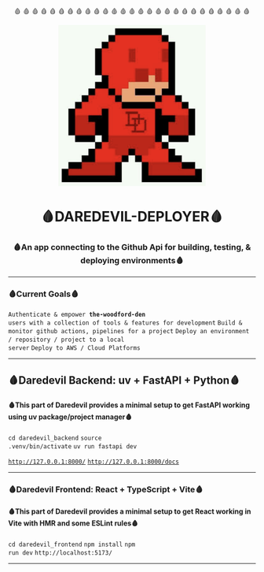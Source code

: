 <div display="flex">
  <p align="center" flex="1">🩸 🩸 🩸 🩸 🩸 🩸 🩸 🩸 🩸 🩸 🩸 🩸 🩸 🩸 🩸 🩸 🩸 🩸 🩸 🩸 🩸 🩸 🩸 🩸 🩸 🩸 🩸 </p>
</div>
<p align="center" flex="1">
  <a href="https://github.com/the-woodford-den/daredevil-deployer">
    <img src="https://raw.githubusercontent.com/the-woodford-den/daredevil-deployer/main/daredevil_frontend/src/assets/dd-pixel.png?raw=true" alt="Pixel Daredevil" width="300" />
  </a>
</p>

<h1 align="center">🩸DAREDEVIL-DEPLOYER🩸</h1>
<h3 align="center">🩸An app connecting to the Github Api for building, testing, & deploying environments🩸</h3>

---

<h3 align="left">🩸Current Goals🩸</h3>

<code>Authenticate & empower **the-woodford-den** users with a collection of tools & features for development</code>
<code>Build & monitor github actions, pipelines for a project</code>
<code>Deploy an environment / repository / project to a local server</code>
<code>Deploy to AWS / Cloud Platforms</code>


---

<h2 align="left">🩸Daredevil Backend: uv + FastAPI + Python🩸</h2>
<h4 align="left">🩸This part of Daredevil provides a minimal setup to get FastAPI working using uv package/project manager🩸</h4>

<code>cd daredevil_backend</code>
<code>source .venv/bin/activate</code>
<code>uv run fastapi dev</code>

<code>http://127.0.0.1:8000/</code>
<code>http://127.0.0.1:8000/docs</code>

---

<h3 align="left">🩸Daredevil Frontend: React + TypeScript + Vite🩸</h3>
<h4 align="left">🩸This part of Daredevil provides a minimal setup to get React working in Vite with HMR and some ESLint rules🩸</h4>

<code>cd daredevil_frontend</code>
<code>npm install</code>
<code>npm run dev</code>
<code>http://localhost:5173/</code>

---

